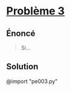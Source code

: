# [Problème 3](https://projecteuler.net/problem=3)


## Énoncé
> Si...

## Solution

@import "pe003.py"